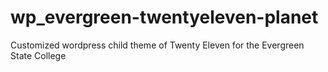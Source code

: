 wp_evergreen-twentyeleven-planet
================================

Customized wordpress child theme of Twenty Eleven for the Evergreen State College

